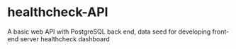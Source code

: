 # healthcheck-API
A basic web API with PostgreSQL back end, data seed for developing front-end server healthcheck dashboard

